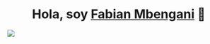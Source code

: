 <div align="center">
<h1 align="center">Hola, soy <a href="https://aristi.dev](https://www.linkedin.com/in/fabianmbengani/">Fabian Mbengani</a> 👋</h1>
</div>
<img src="https://i.imgur.com/weNbhGZ.png">
<!--
**FabianMBL/FabianMBL** is a ✨ _special_ ✨ repository because its `README.md` (this file) appears on your GitHub profile.

Here are some ideas to get you started:

- 🔭 I’m currently working on ...
- 🌱 I’m currently learning ...
- 👯 I’m looking to collaborate on ...
- 🤔 I’m looking for help with ...
- 💬 Ask me about ...
- 📫 How to reach me: ...
- 😄 Pronouns: ...
- ⚡ Fun fact: ...
-->
